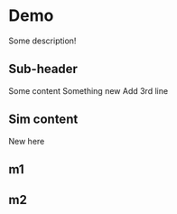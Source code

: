 # Demo

Some description!


## Sub-header

Some content
Something new
Add 3rd line

## Sim content
New here

## m1
## m2